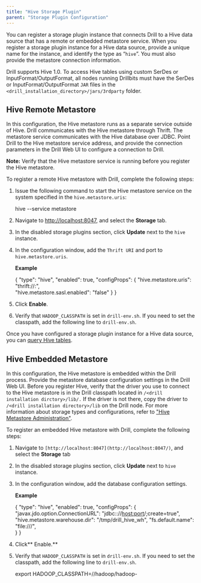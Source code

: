 ```yaml
---
title: "Hive Storage Plugin"
parent: "Storage Plugin Configuration"
---
```

You can register a storage plugin instance that connects Drill to a Hive data
source that has a remote or embedded metastore service. When you register a
storage plugin instance for a Hive data source, provide a unique name for the
instance, and identify the type as “`hive`”. You must also provide the
metastore connection information.

Drill supports Hive 1.0. To access Hive tables
using custom SerDes or InputFormat/OutputFormat, all nodes running Drillbits
must have the SerDes or InputFormat/OutputFormat `JAR` files in the 
`<drill_installation_directory>/jars/3rdparty` folder.

## Hive Remote Metastore

In this configuration, the Hive metastore runs as a separate service outside
of Hive. Drill communicates with the Hive metastore through Thrift. The
metastore service communicates with the Hive database over JDBC. Point Drill
to the Hive metastore service address, and provide the connection parameters
in the Drill Web UI to configure a connection to Drill.

**Note:** Verify that the Hive metastore service is running before you register the Hive metastore.

To register a remote Hive metastore with Drill, complete the following steps:

  1. Issue the following command to start the Hive metastore service on the system specified in the `hive.metastore.uris`:

        hive --service metastore
  2. Navigate to [http://localhost:8047](http://localhost:8047/), and select the **Storage** tab.
  3. In the disabled storage plugins section, click **Update** next to the `hive` instance.
  4. In the configuration window, add the `Thrift URI` and port to `hive.metastore.uris`.

     **Example**
     
        {
          "type": "hive",
          "enabled": true,
          "configProps": {
            "hive.metastore.uris": "thrift://<localhost>:<port>",  
            "hive.metastore.sasl.enabled": "false"
          }
        }       
  5. Click **Enable**.
  6. Verify that `HADOOP_CLASSPATH` is set in `drill-env.sh`. If you need to set the classpath, add the following line to `drill-env.sh`.

Once you have configured a storage plugin instance for a Hive data source, you
can [query Hive tables](/docs/querying-hive/).

## Hive Embedded Metastore

In this configuration, the Hive metastore is embedded within the Drill
process. Provide the metastore database configuration settings in the Drill
Web UI. Before you register Hive, verify that the driver you use to connect to
the Hive metastore is in the Drill classpath located in `/<drill installation
dirctory>/lib/.` If the driver is not there, copy the driver to `/<drill
installation directory>/lib` on the Drill node. For more information about
storage types and configurations, refer to ["Hive Metastore Administration"](https://cwiki.apache.org/confluence/display/Hive/AdminManual+MetastoreAdmin).

To register an embedded Hive metastore with Drill, complete the following
steps:

  1. Navigate to `[http://localhost:8047](http://localhost:8047/)`, and select the **Storage** tab
  2. In the disabled storage plugins section, click **Update** next to `hive` instance.
  3. In the configuration window, add the database configuration settings.

     **Example**
     
        {
          "type": "hive",
          "enabled": true,
          "configProps": {
            "javax.jdo.option.ConnectionURL": "jdbc:<database>://<host:port>/<metastore database>;create=true",
            "hive.metastore.warehouse.dir": "/tmp/drill_hive_wh",
            "fs.default.name": "file:///",   
          }
        }
  4. Click** Enable.**
  5. Verify that `HADOOP_CLASSPATH` is set in `drill-env.sh`. If you need to set the classpath, add the following line to `drill-env.sh`.
  
        export HADOOP_CLASSPATH=/<directory path>/hadoop/hadoop-<version-number>